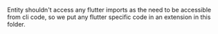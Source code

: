 Entity shouldn't access any flutter imports
as the need to be accessible from cli code,
so we put any flutter specific code in an extension in this folder.